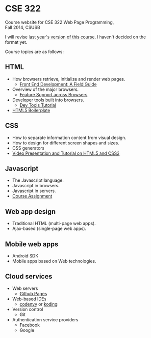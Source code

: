 # CSE 322

Course website for CSE 322 Web Page Programming,  
Fall 2014, CSUSB

I will revise [last year's version of this course](https://github.com/csusbdt/322-2013/wiki).  I haven't decided on the format yet.

Course topics are as follows:

## HTML

- How browsers retrieve, initialize and render web pages.
    - [Front End Development: A Field Guide](http://fieldguide.andrewbrinker.com/)
- Overview of the major browsers.
    - [Feature Support across Browsers](http://canisuse.com/)
- Developer tools built into browsers.
    - [Dev Tools Tutorial](http://discover-devtools.codeschool.com/)
- [HTML5 Boilerplate](http://html5boilerplate.com/)

## CSS

- How to separate information content from visual design.
- How to design for different screen shapes and sizes.
- CSS generators
- [Video Presentation and Tutorial on HTML5 and CSS3](http://frontend.codeschool.com/)

## Javascript

- The Javascript language.
- Javascript in browsers.
- Javascript in servers.
- [Course Assignment](http://csusbdt.github.io/405-2014/assignments/proto.html)

## Web app design

- Traditional HTML (multi-page web apps).
- Ajax-based (single-page web apps).

## Mobile web apps

- Android SDK
- Mobile apps based on Web technologies.

## Cloud services
- Web servers
    - [Github Pages](http://pages.github.com/)
- Web-based IDEs
    - [codenvy](https://codenvy.com/) or [koding](https://koding.com/)
- Version control
    - Git
- Authentication service providers
    - Facebook
    - Google
